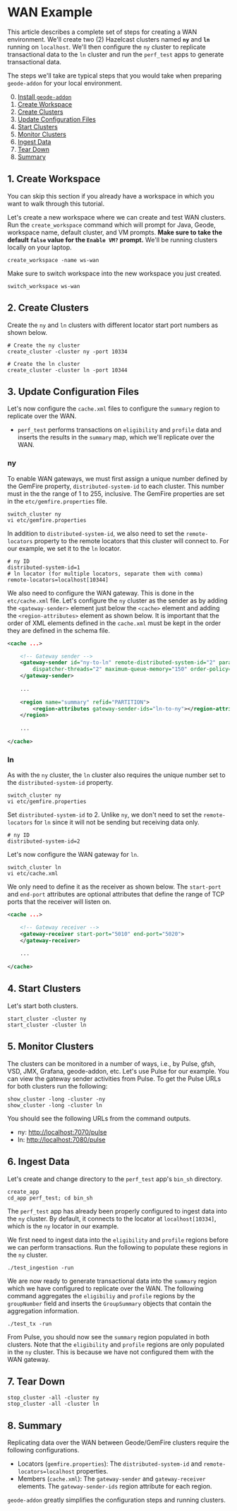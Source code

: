 # WAN Example

This article describes a complete set of steps for creating a WAN environment. We'll create two (2) Hazelcast clusters named **`ny`** and **`ln`** running on `localhost`. We'll then configure the `ny` cluster to replicate transactional data to the `ln` cluster and run the `perf_test` apps to generate transactional data.

The steps we'll take are typical steps that you would take when preparing `geode-addon` for your local environment.

0. [Install `geode-addon`](https://github.com/javapark1/geode-addon#building-geode-addon)
1. [Create Workspace](#1-Create-Workspace)
2. [Create Clusters](#2-Create-Clusters)
3. [Update Configuration Files](#3-Update-Configuration-Files)
4. [Start Clusters](#4-Start-Clusters)
5. [Monitor Clusters](#5-Monitor-Clusters)
6. [Ingest Data](#6-Ingest-Data)
7. [Tear Down](#7-Tear-Down)
8. [Summary](#8-Summary)

## 1. Create Workspace

You can skip this section if you already have a workspace in which you want to walk through this tutorial.

Let's create a new workspace where we can create and test WAN clusters. Run the `create_workspace` command which will prompt for Java, Geode, workspace name, default cluster, and VM prompts. **Make sure to take the default `false` value for the `Enable VM?` prompt.** We'll be running clusters locally on your laptop.

```console
create_workspace -name ws-wan
```

Make sure to switch workspace into the new workspace you just created.

```console
switch_workspace ws-wan
```

## 2. Create Clusters

Create the `ny` and `ln` clusters with different locator start port numbers as shown below.

```
# Create the ny cluster
create_cluster -cluster ny -port 10334

# Create the ln cluster
create_cluster -cluster ln -port 10344
```

## 3. Update Configuration Files

Let's now configure the `cache.xml` files to configure the `summary` region to replicate over the WAN. 

- `perf_test` performs transactions on `eligibility` and `profile` data and inserts the results in the `summary` map, which we'll replicate over the WAN.


### ny

To enable WAN gateways, we must first assign a unique number defined by the GemFire property, `distributed-system-id` to each cluster. This number must in the the range of 1 to 255, inclusive. The GemFire properties are set in the `etc/gemfire.properties` file.

```console
switch_cluster ny
vi etc/gemfire.properties
```

In addition to `distributed-system-id`, we also need to set the `remote-locators` property to the remote locators that this cluster will connect to. For our example, we set it to the `ln` locator.

```properties
# ny ID
distributed-system-id=1
# ln locator (for multiple locators, separate them with comma)
remote-locators=localhost[10344]
```

We also need to configure the WAN gateway. This is done in the `etc/cache.xml` file. Let's configure the `ny` cluster as the sender as by adding the `<gateway-sender>` element just below the `<cache>` element and adding the `<region-attributes>` element as shown below. It is important that the order of XML elements defined in the `cache.xml` must be kept in the order they are defined in the schema file.

```xml
<cache ...>

	<!-- Gateway sender -->
	<gateway-sender id="ny-to-ln" remote-distributed-system-id="2" parallel="true"
		dispatcher-threads="2" maximum-queue-memory="150" order-policy="partition">
	</gateway-sender>
    
    ...
    
    <region name="summary" refid="PARTITION">
		<region-attributes gateway-sender-ids="ln-to-ny"></region-attributes>
	</region>
    
    ...
    
</cache>
```

### ln

As with the `ny` cluster, the `ln` cluster also requires the unique number set to the `distributed-system-id` property.	

```console
switch_cluster ny
vi etc/gemfire.properties
```

Set `distributed-system-id` to 2. Unlike `ny`, we don't need to set the `remote-locators` for `ln` since it will not be sending but receiving data only.

```properties
# ny ID
distributed-system-id=2
```

Let's now configure the WAN gateway for `ln`.

```console
switch_cluster ln
vi etc/cache.xml
```

We only need to define it as the receiver as shown below. The `start-port` and `end-port` attributes are optional attributes that define the range of TCP ports that the receiver will listen on.

```xml
<cache ...>

	<!-- Gateway receiver -->
	<gateway-receiver start-port="5010" end-port="5020">
	</gateway-receiver>
    
    ...
    
</cache>
```

## 4. Start Clusters

Let's start both clusters.

```console
start_cluster -cluster ny
start_cluster -cluster ln
```

## 5. Monitor Clusters

The clusters can be monitored in a number of ways, i.e., by Pulse, gfsh, VSD, JMX, Grafana, geode-addon, etc. Let's use Pulse for our example. You can view the gateway sender activities from Pulse. To get the Pulse URLs for both clusters run the following:

```console
show_cluster -long -cluster -ny
show_cluster -long -cluster ln
```

You should see the following URLs from the command outputs.

- ny: [http://localhost:7070/pulse](http://localhost:7070/pulse)
- ln: [http://localhost:7080/pulse](http://localhost:7080/pulse)

## 6. Ingest Data

Let's create and change directory to the `perf_test` app's `bin_sh` directory.

```console
create_app
cd_app perf_test; cd bin_sh
```

The `perf_test` app has already been properly configured to ingest data into the `ny` cluster. By default, it connects to the locator at `localhost[10334]`, which is the `ny` locator in our example.

We first need to ingest data into the `eligibility` and `profile` regions before we can perform transactions. Run the following to populate these regions in the `ny` cluster.

```console
./test_ingestion -run
```

We are now ready to generate transactional data into the `summary` region which we have configured to replicate over the WAN. The following command aggregates the `eligibiliy` and `profile` regions by the `groupNumber` field and inserts the `GroupSummary` objects that contain the aggregation information.

```console
./test_tx -run
```

From Pulse, you should now see the `summary` region populated in both clusters. Note that the `eligibility` and `profile` regions are only populated in the `ny` cluster. This is because we have not configured them with the WAN gateway.

## 7. Tear Down

```console
stop_cluster -all -cluster ny
stop_cluster -all -cluster ln
```

## 8. Summary

Replicating data over the WAN between Geode/GemFire clusters require the following configurations.

- Locators (`gemfire.properties`): The `distributed-system-id` and `remote-locators=localhost` properties.
- Members (`cache.xml`): The `gateway-sender` and `gateway-receiver` elements. The `gateway-sender-ids` region attribute for each region.

`geode-addon` greatly simplifies the configuration steps and running clusters.


